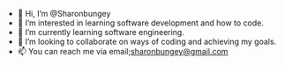 - 👋 Hi, I’m @Sharonbungey
- 👀 I’m interested in learning software development and how to code.
- 🌱 I’m currently learning software engineering.
- 💞️ I’m looking to collaborate on ways of coding and achieving my goals.
- 📫 You can reach me via email;sharonbungey@gmail.com

<!---
Sharonbungey/Sharonbungey is a ✨ special ✨ repository because its `README.md` (this file) appears on your GitHub profile.
You can click the Preview link to take a look at your changes.
--->
